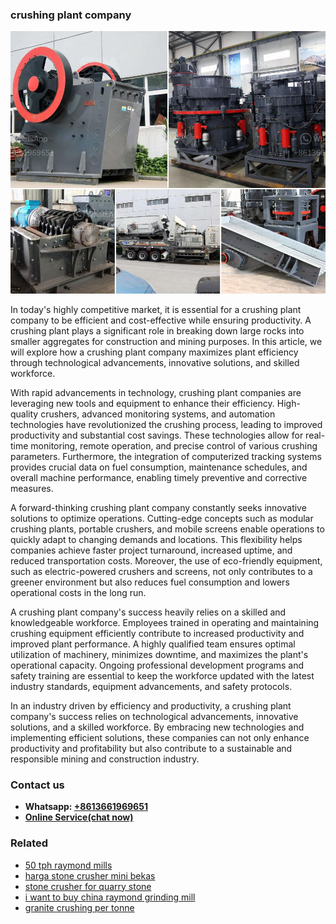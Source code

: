 <h3>crushing plant company</h3><img src='1708332763.jpg' alt=''><p>In today's highly competitive market, it is essential for a crushing plant company to be efficient and cost-effective while ensuring productivity. A crushing plant plays a significant role in breaking down large rocks into smaller aggregates for construction and mining purposes. In this article, we will explore how a crushing plant company maximizes plant efficiency through technological advancements, innovative solutions, and skilled workforce.</p><p>With rapid advancements in technology, crushing plant companies are leveraging new tools and equipment to enhance their efficiency. High-quality crushers, advanced monitoring systems, and automation technologies have revolutionized the crushing process, leading to improved productivity and substantial cost savings. These technologies allow for real-time monitoring, remote operation, and precise control of various crushing parameters. Furthermore, the integration of computerized tracking systems provides crucial data on fuel consumption, maintenance schedules, and overall machine performance, enabling timely preventive and corrective measures.</p><p>A forward-thinking crushing plant company constantly seeks innovative solutions to optimize operations. Cutting-edge concepts such as modular crushing plants, portable crushers, and mobile screens enable operations to quickly adapt to changing demands and locations. This flexibility helps companies achieve faster project turnaround, increased uptime, and reduced transportation costs. Moreover, the use of eco-friendly equipment, such as electric-powered crushers and screens, not only contributes to a greener environment but also reduces fuel consumption and lowers operational costs in the long run.</p><p>A crushing plant company's success heavily relies on a skilled and knowledgeable workforce. Employees trained in operating and maintaining crushing equipment efficiently contribute to increased productivity and improved plant performance. A highly qualified team ensures optimal utilization of machinery, minimizes downtime, and maximizes the plant's operational capacity. Ongoing professional development programs and safety training are essential to keep the workforce updated with the latest industry standards, equipment advancements, and safety protocols.</p><p>In an industry driven by efficiency and productivity, a crushing plant company's success relies on technological advancements, innovative solutions, and a skilled workforce. By embracing new technologies and implementing efficient solutions, these companies can not only enhance productivity and profitability but also contribute to a sustainable and responsible mining and construction industry.</p><h3>Contact us</h3><ul><li><strong>Whatsapp:&nbsp;<a href="https://wa.me/8613661969651">+8613661969651</a></strong></li><li><a href="https://swt.shibang-china.com/?git&amp;zhl&amp;crushing plant company"><strong>Online Service(chat now)</strong></a></li></ul><h3>Related</h3><ul><li><a href='50 tph raymond mills.md'>50 tph raymond mills</a></li><li><a href='harga stone crusher mini bekas.md'>harga stone crusher mini bekas</a></li><li><a href='stone crusher for quarry stone.md'>stone crusher for quarry stone</a></li><li><a href='i want to buy china raymond grinding mill.md'>i want to buy china raymond grinding mill</a></li><li><a href='granite crushing per tonne.md'>granite crushing per tonne</a></li></ul>
